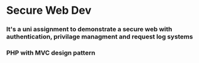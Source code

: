 # Secure Web Dev
### It's a uni assignment to demonstrate a secure web with authentication, privilage managment and request log systems
### PHP with MVC design pattern
